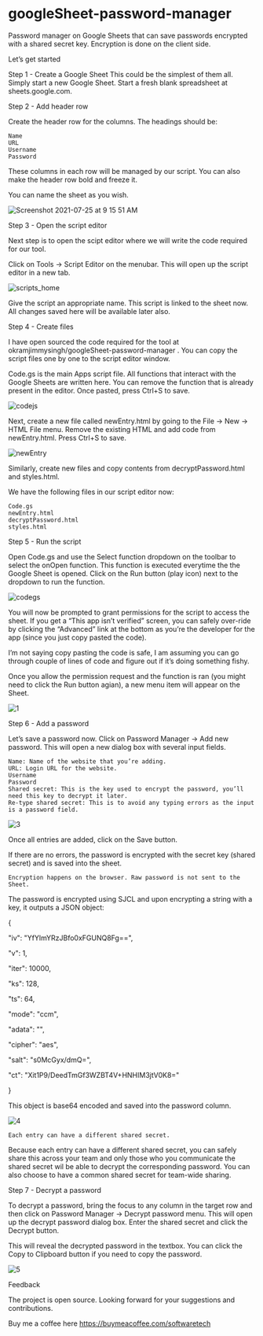 # googleSheet-password-manager

Password manager on Google Sheets that can save passwords encrypted with a shared secret key. Encryption is done on the client side.

Let’s get started

Step 1 - Create a Google Sheet
This could be the simplest of them all. Simply start a new Google Sheet. Start a fresh blank spreadsheet at sheets.google.com. 

Step 2 - Add header row

Create the header row for the columns. The headings should be:

    Name
    URL
    Username
    Password

These columns in each row will be managed by our script. You can also make the header row bold and freeze it.

You can name the sheet as you wish.

![Screenshot 2021-07-25 at 9 15 51 AM](https://user-images.githubusercontent.com/39213247/126887072-8612da1e-15c4-48b3-9246-148501ad6e6b.png)

Step 3 - Open the script editor

Next step is to open the scipt editor where we will write the code required for our tool.

Click on Tools -> Script Editor on the menubar. This will open up the script editor in a new tab.

![scripts_home](https://user-images.githubusercontent.com/39213247/126887006-09438517-238f-4485-bcfa-0fb508147299.png)

Give the script an appropriate name. This script is linked to the sheet now. All changes saved here will be available later also.

Step 4 - Create files

I have open sourced the code required for the tool at  okramjimmysingh/googleSheet-password-manager . You can copy the script files one by one to the script editor window.

Code.gs is the main Apps script file. All functions that interact with the Google Sheets are written here. You can remove the function that is already present in the editor. Once pasted, press Ctrl+S to save.

![codejs](https://user-images.githubusercontent.com/39213247/126887181-aefe20f5-7e6d-4fb4-bd1f-6f8635786402.png)

Next, create a new file called newEntry.html by going to the File -> New -> HTML File menu. Remove the existing HTML and add code from newEntry.html. Press Ctrl+S to save.

![newEntry](https://user-images.githubusercontent.com/39213247/126887201-fc060da7-83e1-4a90-a8bf-c9e61cd358b2.png)

Similarly, create new files and copy contents from decryptPassword.html and styles.html.

We have the following files in our script editor now:

    Code.gs
    newEntry.html
    decryptPassword.html
    styles.html

Step 5 - Run the script

Open Code.gs and use the Select function dropdown on the toolbar to select the onOpen function. This function is executed everytime the the Google Sheet is opened. Click on the Run button (play icon) next to the dropdown to run the function.

![codegs](https://user-images.githubusercontent.com/39213247/126887233-c97a466e-9a68-44aa-a507-6c1ebe38aca7.png)

You will now be prompted to grant permissions for the script to access the sheet. If you get a “This app isn’t verified” screen, you can safely over-ride by clicking the “Advanced” link at the bottom as you’re the developer for the app (since you just copy pasted the code).

I’m not saying copy pasting the code is safe, I am assuming you can go through couple of lines of code and figure out if it’s doing something fishy.

Once you allow the permission request and the function is ran (you might need to click the Run button agian), a new menu item will appear on the Sheet.

![1](https://user-images.githubusercontent.com/39213247/126887361-bd421e4d-3dc7-40bd-94fa-fa999281c289.png)

Step 6 - Add a password

Let’s save a password now. Click on Password Manager -> Add new password. This will open a new dialog box with several input fields.

    Name: Name of the website that you’re adding.
    URL: Login URL for the website.
    Username
    Password
    Shared secret: This is the key used to encrypt the password, you’ll need this key to decrypt it later.
    Re-type shared secret: This is to avoid any typing errors as the input is a password field.

![3](https://user-images.githubusercontent.com/39213247/126887370-ffba7516-ad08-473f-b17e-82d59a932988.png)

Once all entries are added, click on the Save button.

If there are no errors, the password is encrypted with the secret key (shared secret) and is saved into the sheet.

    Encryption happens on the browser. Raw password is not sent to the Sheet.

The password is encrypted using SJCL and upon encrypting a string with a key, it outputs a JSON object:

{

  "iv": "YfYlmYRzJBfo0xFGUNQ8Fg==",
  
  "v": 1,
  
  "iter": 10000,
  
  "ks": 128,
  
  "ts": 64,
  
  "mode": "ccm",
  
  "adata": "",
  
  "cipher": "aes",
  
  "salt": "s0McGyx/dmQ=",
  
  "ct": "Xit1P9/DeedTmGf3WZBT4V+HNHIM3jtV0K8="
  
}

This object is base64 encoded and saved into the password column.

![4](https://user-images.githubusercontent.com/39213247/126887382-7e948cbd-deff-40b1-bebc-aa1403e93d7d.png)



    Each entry can have a different shared secret.

Because each entry can have a different shared secret, you can safely share this across your team and only those who you communicate the shared secret wil be able to decrypt the corresponding password. You can also choose to have a common shared secret for team-wide sharing.

Step 7 - Decrypt a password

To decrypt a password, bring the focus to any column in the target row and then click on Password Manager -> Decrypt password menu. This will open up the decrypt password dialog box. Enter the shared secret and click the Decrypt button.

This will reveal the decrypted password in the textbox. You can click the Copy to Clipboard button if you need to copy the password.

![5](https://user-images.githubusercontent.com/39213247/126887411-de7ee518-3117-48ba-9b18-bd8dd90d860f.png)

Feedback

The project is open source. Looking forward for your suggestions and contributions.

Buy me a coffee here https://buymeacoffee.com/softwaretech                



